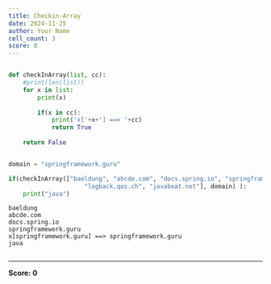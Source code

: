 ```yaml
---
title: Checkin-Array
date: 2024-11-25
author: Your Name
cell_count: 3
score: 0
---
```


```python

```


```python
def checkInArray(list, cc):
    #print(len(list))
    for x in list:
        print(x)
        
        if(x in cc):
            print('x['+x+'] ==> '+cc)
            return True
    
    return False


domain = "springframework.guru"

if(checkInArray(["baeldung", "abcde.com", "docs.spring.io", "springframework.guru",
                     "logback.qos.ch", "javabeat.net"], domain) ):
    print("java")
```

    baeldung
    abcde.com
    docs.spring.io
    springframework.guru
    x[springframework.guru] ==> springframework.guru
    java



```python

```


---
**Score: 0**